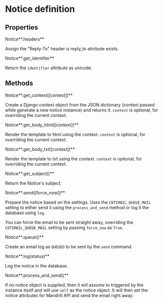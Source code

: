 Notice definition
=================

Properties
----------

Notice**.headers**

Assign the "Reply-To" header is reply_to attribute exists.


Notice**.get_identifier**

Return the `identifier` attribute as unicode.


Methods
-------

Notice**.get_context([context])**

Create a Django context object from the JSON dictionary (context passed while generate a new notice instance) and returns it.
`context` is optional, for overriding the current context.


Notice**.get_body_html([context])**

Render the template to html using the context.
`context` is optional, for overriding the current context.


Notice**.get_body_txt([context])**

Render the template to txt using the context.
`context` is optional, for overriding the current context.


Notice**.get_subject()**

Return the Notice's subject.


Notice**.send([force_now])**

Prepare the notice based on the settings. 
Uses the `COTIMAIL_QUEUE_MAIL` setting to either send it using the `process_and_send` method or log it the database using `log`.

You can force the email to be sent straight away, overriding the `COTIMAIL_QUEUE_MAIL` setting by passing `force_now` as `True`.


Notice**.queue()**

Create an email log as `QUEUED` to be sent by the `send` command. 


Notice**.log(status)**

Log the notice in the database.


Notice**.process_and_send()**

If no notice object is supplied, then it will assume to triggered by the instance itself and will use `self` as the notice object. It will then set the notice attributes for Mandrill API and send the email right away.
